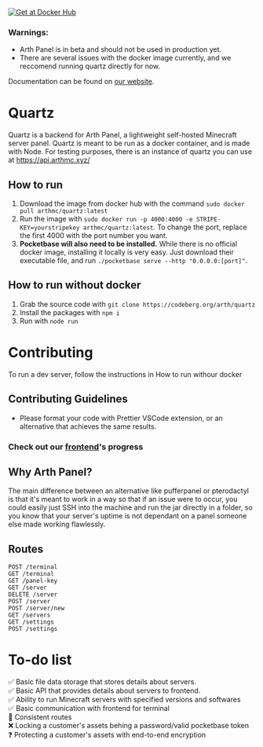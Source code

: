 [![Get at Docker Hub](https://img.shields.io/badge/Docker-2CA5E0?style=for-the-badge&logo=docker&logoColor=white)](https://hub.docker.com/r/arthmc/quartz)

### Warnings:

- Arth Panel is in beta and should not be used in production yet.
- There are several issues with the docker image currently, and we reccomend running quartz directly for now.

Documentation can be found on [our website](https://codeberg.org/arth/quartz/wiki).

# Quartz

Quartz is a backend for Arth Panel, a lightweight self-hosted Minecraft server panel. Quartz is meant to be run as a docker container, and is made with Node. For testing purposes, there is an instance of quartz you can use at https://api.arthmc.xyz/

## How to run

1. Download the image from docker hub with the command `sudo docker pull arthmc/quartz:latest`
2. Run the image with `sudo docker run -p 4000:4000 -e STRIPE-KEY=yourstripekey arthmc/quartz:latest`. To change the port, replace the first 4000 with the port number you want.
3. **Pocketbase will also need to be installed.** While there is no official docker image, installing it locally is very easy. Just download their executable file, and run `./pocketbase serve --http "0.0.0.0:[port]"`.

## How to run without docker
1. Grab the source code with `git clone https://codeberg.org/arth/quartz`
2. Install the packages with `npm i`
3. Run with `node run`

# Contributing

To run a dev server, follow the instructions in How to run withour docker

## Contributing Guidelines

- Please format your code with Prettier VSCode extension, or an alternative that achieves the same results.

### Check out our [frontend](https://github.com/arthmc/observer)'s progress

## Why Arth Panel?

The main difference between an alternative like pufferpanel or pterodactyl is that it's meant to work in a way so that if an issue were to occur, you could easily just SSH into the machine and run the jar directly in a folder, so you know that your server's uptime is not dependant on a panel someone else made working flawlessly.

## Routes

```
POST /terminal
GET /terminal
GET /panel-key
GET /server
DELETE /server
POST /server
POST /server/new
GET /servers
GET /settings
POST /settings
```

# To-do list

✅ Basic file data storage that stores details about servers.  
✅ Basic API that provides details about servers to frontend.  
✅ Ability to run Minecraft servers with specified versions and softwares  
✅ Basic communication with frontend for terminal  
🔨 Consistent routes  
❌ Locking a customer's assets behing a password/valid pocketbase token  
❓ Protecting a customer's assets with end-to-end encryption  
  